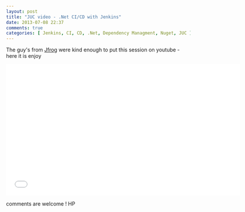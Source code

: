 ```yaml
---
layout: post
title: "JUC video - .Net CI/CD with Jenkins"
date: 2013-07-08 22:37
comments: true
categories: [ Jenkins, CI, CD, .Net, Dependency Managment, Nuget, JUC ]
---
```



The guy's from [Jfrog](http://www.jfrog.com/) were kind enough to put this session on youtube - here it is enjoy 
<iframe width="640" height="360" src="//www.youtube.com/embed/C5-98Fln1jg" frameborder="0" allowfullscreen></iframe>

comments are welcome !
HP